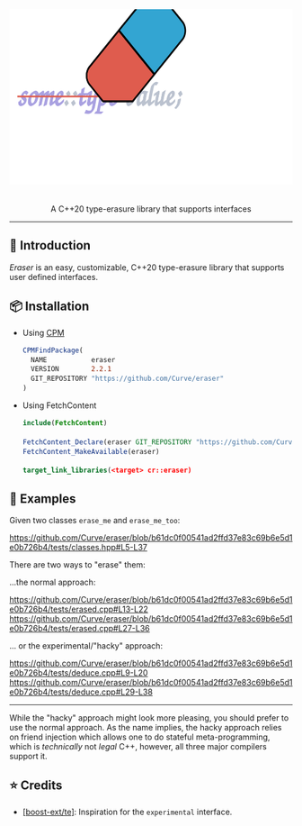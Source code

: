 <div align="center">
    <img src="assets/logo.svg" height="312">
</div>

<br/>

<p align="center">
    A C++20 type-erasure library that supports interfaces
</p>

<hr/>

## 👋 Introduction

_Eraser_ is an easy, customizable, C++20 type-erasure library that supports user defined interfaces.   

## 📦 Installation

* Using [CPM](https://github.com/cpm-cmake/CPM.cmake)
  ```cmake
  CPMFindPackage(
    NAME           eraser
    VERSION        2.2.1
    GIT_REPOSITORY "https://github.com/Curve/eraser"
  )
  ```

* Using FetchContent
  ```cmake
  include(FetchContent)

  FetchContent_Declare(eraser GIT_REPOSITORY "https://github.com/Curve/eraser" GIT_TAG v2.2.1)
  FetchContent_MakeAvailable(eraser)

  target_link_libraries(<target> cr::eraser)
  ```

## 

## 📖 Examples

Given two classes `erase_me` and `erase_me_too`:

https://github.com/Curve/eraser/blob/b61dc0f00541ad2ffd37e83c69b6e5d1e0b726b4/tests/classes.hpp#L5-L37

There are two ways to "erase" them:

...the normal approach:

https://github.com/Curve/eraser/blob/b61dc0f00541ad2ffd37e83c69b6e5d1e0b726b4/tests/erased.cpp#L13-L22
https://github.com/Curve/eraser/blob/b61dc0f00541ad2ffd37e83c69b6e5d1e0b726b4/tests/erased.cpp#L27-L36

... or the experimental/"hacky" approach:

https://github.com/Curve/eraser/blob/b61dc0f00541ad2ffd37e83c69b6e5d1e0b726b4/tests/deduce.cpp#L9-L20
https://github.com/Curve/eraser/blob/b61dc0f00541ad2ffd37e83c69b6e5d1e0b726b4/tests/deduce.cpp#L29-L38

---

While the "hacky" approach might look more pleasing, you should prefer to use the normal approach.
As the name implies, the hacky approach relies on friend injection which allows one to do stateful meta-programming, which is _technically_ not _legal_ C++, however, all three major compilers support it.

## ⭐ Credits 

- [[boost-ext/te]](https://github.com/boost-ext/te): Inspiration for the `experimental` interface.
